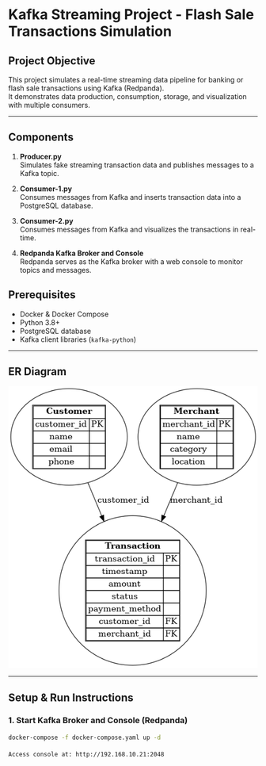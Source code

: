 # Kafka Streaming Project - Flash Sale Transactions Simulation

## Project Objective
This project simulates a real-time streaming data pipeline for banking or flash sale transactions using Kafka (Redpanda).  
It demonstrates data production, consumption, storage, and visualization with multiple consumers.

---

## Components

1. **Producer.py**  
Simulates fake streaming transaction data and publishes messages to a Kafka topic.

2. **Consumer-1.py**  
Consumes messages from Kafka and inserts transaction data into a PostgreSQL database.

3. **Consumer-2.py**  
Consumes messages from Kafka and visualizes the transactions in real-time.

4. **Redpanda Kafka Broker and Console**  
Redpanda serves as the Kafka broker with a web console to monitor topics and messages.

## Prerequisites

- Docker & Docker Compose  
- Python 3.8+  
- PostgreSQL database  
- Kafka client libraries (`kafka-python`)  

---
## ER Diagram

![ER Diagram](kafka_transaction_er.png)

---

## Setup & Run Instructions

### 1. Start Kafka Broker and Console (Redpanda)

```bash
docker-compose -f docker-compose.yaml up -d

Access console at: http://192.168.10.21:2048
